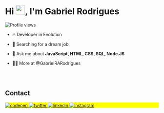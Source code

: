 
<h1 align="left">Hi <img src="https://raw.githubusercontent.com/kaueMarques/kaueMarques/master/hi.gif" height="30px">, I'm Gabriel Rodrigues</h1>
<p align="left"> <img src="https://komarev.com/ghpvc/?username=GabrielRARodrigues&color=yellow" alt="Profile views" /> </p>

- 🔥  Developer in Evolution

- 🔭 Searching for a dream job

- 💬 Ask me about **JavaScript, HTML, CSS, SQL, Node.JS**

- 👨‍💻 More at @GabrielRARodrigues

<!--

<br><br>

## 🛠 &nbsp;Tech Stack

![JavaScript](https://img.shields.io/badge/-JavaScript-05122A?style=flat&logo=javascript)&nbsp;
![Node.js](https://img.shields.io/badge/-Node.js-05122A?style=flat&logo=node.js)&nbsp;
![HTML](https://img.shields.io/badge/-HTML-05122A?style=flat&logo=HTML5)&nbsp;
![CSS](https://img.shields.io/badge/-CSS-05122A?style=flat&logo=CSS3&logoColor=1572B6)&nbsp;
![React](https://img.shields.io/badge/-React-05122A?style=flat&logo=react)&nbsp;
![Git](https://img.shields.io/badge/-Git-05122A?style=flat&logo=git)&nbsp;
![GitHub](https://img.shields.io/badge/-GitHub-05122A?style=flat&logo=github)&nbsp;
![Markdown](https://img.shields.io/badge/-Markdown-05122A?style=flat&logo=markdown)&nbsp;
![Visual Studio Code](https://img.shields.io/badge/-Visual%20Studio%20Code-05122A?style=flat&logo=visual-studio-code&logoColor=007ACC)&nbsp;
![PostgreSQL](https://img.shields.io/badge/-PostgreSQL-05122A?style=flat&logo=postgresql)&nbsp;
![SQLite](https://img.shields.io/badge/-SQLite-05122A?style=flat&logo=sqlite)&nbsp;

<br><br>

## ⚙️ &nbsp;GitHub Analytics

<p align="left">
<img width="530em" src="https://github-readme-stats.vercel.app/api?username=GabrielRARodrigues&show_icons=true&theme=vision-friendly-dark" alt="maykbrito's stats"/>
<img width="530em" src="https://github-readme-stats.vercel.app/api/top-langs/?username=GabrielRARodrigues&layout=compact&theme=vision-friendly-dark" alt="maykbrito's most languages"/>
</p>
-->

<br><br>

## Contact

<p align="left" style="background:yellow">
<a href="https://codepen.io/gabrielrarodrigues" target="_blank">
  <img align="center" src="https://img.shields.io/badge/-gabrielrarodrigues-05122A?style=flat&logo=codepen" alt="codepen"/>
</a>
<a href="https://twitter.com/GabrielRochaAR" target="_blank">
  <img align="center" src="https://img.shields.io/badge/-GabrielRochaAR-05122A?style=flat&logo=twitter" alt="twitter"/>  
</a>
<a href="https://www.linkedin.com/in/gabrielrarodrigues" target="_blank">
  <img align="center" src="https://img.shields.io/badge/-gabrielrarodrigues-05122A?style=flat&logo=linkedin" alt="linkedin"/>
</a>
<a href="https://www.instagram.com/gabrielra.rodrigues" target="_blank">
 <img align="center" src="https://img.shields.io/badge/-gabrielra.rodrigues-05122A?style=flat&logo=instagram" alt="instagram"/>
</a>

</p>


